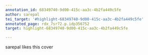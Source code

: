 ```yaml
---
annotation_id: 68349740-9d00-415c-aa3c-4b2fa449c5fe
author: sarepal
tei_target: '#highlight-68349740-9d00-415c-aa3c-4b2fa449c5fe'
annotated_page: rdx_7sr72.p.idp356752
target: highlight-68349740-9d00-415c-aa3c-4b2fa449c5fe

---
```

sarepal likes this cover
